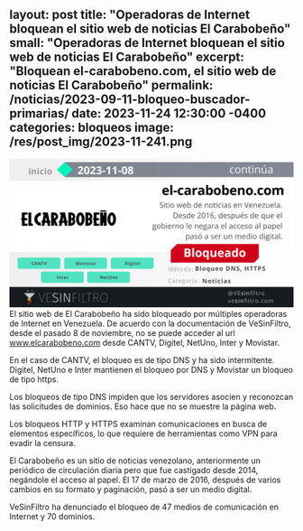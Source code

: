 layout: post
title: "Operadoras de Internet bloquean el sitio web de noticias El Carabobeño"
small: "Operadoras de Internet bloquean el sitio web de noticias El Carabobeño"
excerpt: "Bloquean el-carabobeno.com, el sitio web de noticias El Carabobeño"
permalink: /noticias/2023-09-11-bloqueo-buscador-primarias/
date: 2023-11-24 12:30:00 -0400
categories: bloqueos
image: /res/post_img/2023-11-241.png
---
![](/res/post_img/2023-11-24.png)
El sitio web de El Carabobeño ha sido bloqueado por múltiples operadoras de Internet en Venezuela. De acuerdo con la documentación de VeSinFiltro, desde el pasado 8 de noviembre, no se puede acceder al url www.elcarabobeno.com desde CANTV, Digitel, NetUno, Inter y Movistar.

En el caso de CANTV, el bloqueo es de tipo DNS y ha sido intermitente. Digitel, NetUno e Inter mantienen el bloqueo por DNS y Movistar un bloqueo de tipo https.

Los bloqueos de tipo DNS impiden que los servidores asocien y reconozcan las solicitudes de dominios. Eso hace que no se muestre la página web. 

Los bloqueos HTTP y HTTPS examinan comunicaciones en busca de elementos específicos, lo que requiere de herramientas como VPN para evadir la censura.

El Carabobeño es un sitio de noticias venezolano, anteriormente un periódico de circulación diaria pero que fue castigado desde 2014, negándole el acceso al papel. El 17 de marzo de 2016, después de varios cambios en su formato y paginación, pasó a ser un medio digital.

VeSinFiltro ha denunciado el bloqueo de 47 medios de comunicación en Internet y 70 dominios.
